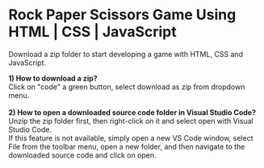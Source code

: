 # Rock Paper Scissors Game Using HTML | CSS | JavaScript

Download a zip folder to start developing a game with HTML, CSS and JavaScript.

<b> 1) How to download a zip? </b>
<br>
Click on "code" a green button, select download as zip from dropdown menu. 
<br><br>
<b> 2) How to open a downloaded source code folder in Visual Studio Code? </b>
<br>
Unzip the zip folder first, then right-click on it and select open with Visual Studio Code. 
<br>
If this feature is not available, simply open a new VS Code window, select File from the toolbar menu, open a new folder, and then navigate to the downloaded source code and click on open. 
